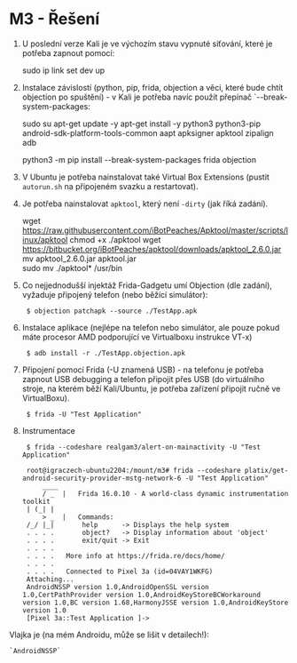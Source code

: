 # M3 - Řešení

1. U poslední verze Kali je ve výchozím stavu vypnuté síťování, které je potřeba zapnout pomocí:

	sudo ip link set dev <interface> up

2. Instalace závislostí (python, pip, frida, objection a věci, které bude chtít objection po spuštění) - v Kali je potřeba navíc použít přepínač `--break-system-packages:

	sudo su
	apt-get update -y
	apt-get install -y python3 python3-pip android-sdk-platform-tools-common aapt apksigner apktool zipalign adb
	
	python3 -m pip install --break-system-packages frida objection

3. V Ubuntu je potřeba nainstalovat také Virtual Box Extensions (pustit `autorun.sh` na připojeném svazku a restartovat).

4. Je potřeba nainstalovat `apktool`, který není `-dirty` (jak říká zadání).

	wget https://raw.githubusercontent.com/iBotPeaches/Apktool/master/scripts/linux/apktool
	chmod +x ./apktool
	wget https://bitbucket.org/iBotPeaches/apktool/downloads/apktool_2.6.0.jar
	mv apktool_2.6.0.jar apktool.jar	
	sudo mv ./apktool* /usr/bin

5. Co nejjednodušší injektáž Frida-Gadgetu umí Objection (dle zadání), vyžaduje připojený telefon (nebo běžící simulátor):

		$ objection patchapk --source ./TestApp.apk

6. Instalace aplikace (nejlépe na telefon nebo simulátor, ale pouze pokud máte procesor AMD podporující ve Virtualboxu instrukce VT-x)

		$ adb install -r ./TestApp.objection.apk
		
7. Připojení pomocí Frida (-U znamená USB) - na telefonu je potřeba zapnout USB debugging a telefon připojit přes USB (do virtuálního stroje, na kterém běží Kali/Ubuntu, je potřeba zařízení připojit ručně ve VirtualBoxu).

		$ frida -U "Test Application"

8. Instrumentace

		$ frida --codeshare realgam3/alert-on-mainactivity -U "Test Application"

		root@igraczech-ubuntu2204:/mount/m3# frida --codeshare platix/get-android-security-provider-mstg-network-6 -U "Test Application"
			____
			/ _  |   Frida 16.0.10 - A world-class dynamic instrumentation toolkit
		| (_| |
			> _  |   Commands:
		/_/ |_|       help      -> Displays the help system
		. . . .       object?   -> Display information about 'object'
		. . . .       exit/quit -> Exit
		. . . .
		. . . .   More info at https://frida.re/docs/home/
		. . . .
		. . . .   Connected to Pixel 3a (id=04VAY1WKFG)
		Attaching...                                                            
		AndroidNSSP version 1.0,AndroidOpenSSL version 1.0,CertPathProvider version 1.0,AndroidKeyStoreBCWorkaround version 1.0,BC version 1.68,HarmonyJSSE version 1.0,AndroidKeyStore version 1.0
		[Pixel 3a::Test Application ]->

	
Vlajka je (na mém Androidu, může se lišit v detailech!):

	`AndroidNSSP`
	

